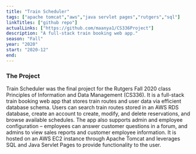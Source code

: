 ```yaml
---
title: "Train Scheduler"
tags: ["apache tomcat","aws","java servlet pages","rutgers","sql"]
linkTitles: ["github repo"]
actualLinks: ["https://github.com/maanya1/CS336Project"]
description: "A full-stack train booking web app."
season: "Fall"
year: "2020"
start: "2020-12"
end:
---
```


### The Project

Train Scheduler was the final project for the Rutgers Fall 2020 class Principles of Information and Data Management (CS336). It is a full-stack train booking web app that stores train routes and user data via efficient database schema. Users can search train routes stored in an AWS RDS database, create an account to create, modify, and delete reservations, and browse available schedules. The app also supports admin and employee configuration – employees can answer customer questions in a forum, and admins to view sales reports and customer employee information. It is hosted on an AWS EC2 instance through Apache Tomcat and leverages SQL and Java Servlet Pages to provide functionality to the user.

